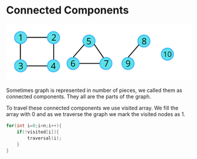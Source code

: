# Connected Components

![Connected Components](assets/g3.png)

Sometimes graph is represented in number of pieces, we called them as connected components. They all are the parts of the graph.

To travel these connected components we use visited array. We fill the array with 0 and as we traverse the graph we mark the visited nodes as 1.

```cpp
for(int i=0;i<n;i++){
    if(!visited[i]){
        traversal(i);
    }
}
```
